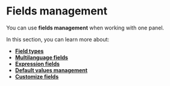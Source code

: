 # Fields management

You can use <b>fields management</b> when working with one panel.
  
In this section, you can learn more about:
 
- **[Field types](https://docs.erp.net/winclient/introduction/fields-management/field-types.html)**
- **[Multilanguage fields](https://docs.erp.net/winclient/introduction/fields-management/multilanguage-fields.html)**
- **[Expression fields](https://docs.erp.net/winclient/introduction/fields-management/expression-fields.html)**
- **[Default values management](https://docs.erp.net/winclient/introduction/fields-management/default-values-management.html)**
- **[Customize fields](https://docs.erp.net/winclient/introduction/fields-management/customize-fields.html)**
